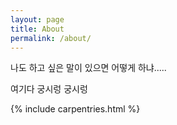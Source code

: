 ```yaml
---
layout: page
title: About
permalink: /about/
---
```



나도 하고 싶은 말이 있으면 어떻게 하냐.....



여기다 궁시렁 궁시렁



{% include carpentries.html %}